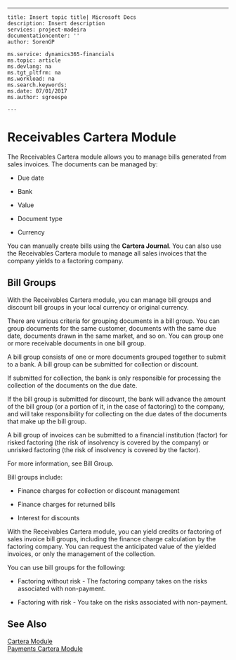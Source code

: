 ---
    title: Insert topic title| Microsoft Docs
    description: Insert description
    services: project-madeira
    documentationcenter: ''
    author: SorenGP

    ms.service: dynamics365-financials
    ms.topic: article
    ms.devlang: na
    ms.tgt_pltfrm: na
    ms.workload: na
    ms.search.keywords:
    ms.date: 07/01/2017
    ms.author: sgroespe

    ---
# Receivables Cartera Module
The Receivables Cartera module allows you to manage bills generated from sales invoices. The documents can be managed by:  
  
-   Due date  
  
-   Bank  
  
-   Value  
  
-   Document type  
  
-   Currency  
  
 You can manually create bills using the **Cartera Journal**. You can also use the Receivables Cartera module to manage all sales invoices that the company yields to a factoring company.  
  
## Bill Groups  
 With the Receivables Cartera module, you can manage bill groups and discount bill groups in your local currency or original currency.  
  
 There are various criteria for grouping documents in a bill group. You can group documents for the same customer, documents with the same due date, documents drawn in the same market, and so on. You can group one or more receivable documents in one bill group.  
  
 A bill group consists of one or more documents grouped together to submit to a bank. A bill group can be submitted for collection or discount.  
  
 If submitted for collection, the bank is only responsible for processing the collection of the documents on the due date.  
  
 If the bill group is submitted for discount, the bank will advance the amount of the bill group \(or a portion of it, in the case of factoring\) to the company, and will take responsibility for collecting on the due dates of the documents that make up the bill group.  
  
 A bill group of invoices can be submitted to a financial institution \(factor\) for risked factoring \(the risk of insolvency is covered by the company\) or unrisked factoring \(the risk of insolvency is covered by the factor\).  
  
 For more information, see Bill Group.  
  
 Bill groups include:  
  
-   Finance charges for collection or discount management  
  
-   Finance charges for returned bills  
  
-   Interest for discounts  
  
 With the Receivables Cartera module, you can yield credits or factoring of sales invoice bill groups, including the finance charge calculation by the factoring company. You can request the anticipated value of the yielded invoices, or only the management of the collection.  
  
 You can use bill groups for the following:  
  
-   Factoring without risk \- The factoring company takes on the risks associated with non\-payment.  
  
-   Factoring with risk \- You take on the risks associated with non\-payment.  
  
## See Also  
 [Cartera Module](../../LocalFunctionalityForMicrosoftDynamicsNav2016/Spain/cartera-module.md)   
 [Payments Cartera Module](../../LocalFunctionalityForMicrosoftDynamicsNav2016/Spain/payments-cartera-module.md)